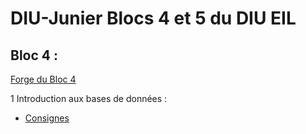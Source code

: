 # DIU-Junier Blocs 4 et 5 du DIU EIL



## Bloc 4 :

[Forge du Bloc 4](https://forge.univ-lyon1.fr/diu-eil/bloc4)

1 Introduction aux bases de données :

  * [Consignes](BDD/CONSIGNES-INTRODUCTIONSQL.md)
